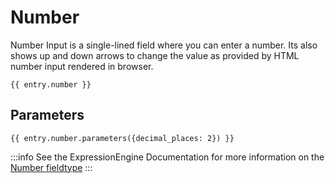 # Number

Number Input is a single-lined field where you can enter a number. Its also shows up and down arrows to change the value as provided by HTML number input rendered in browser.

```twig
{{ entry.number }}
```

## Parameters

```twig
{{ entry.number.parameters({decimal_places: 2}) }}
```

:::info
See the ExpressionEngine Documentation for more information on the [Number fieldtype](https://docs.expressionengine.com/latest/fieldtypes/number.html)
:::